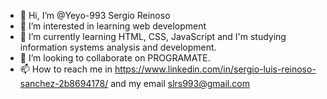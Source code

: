 - 👋 Hi, I’m @Yeyo-993 Sergio Reinoso
- 👀 I’m interested in learning web development 
- 🌱 I’m currently learning HTML, CSS, JavaScript and I'm studying information systems analysis and development.
- 💞️ I’m looking to collaborate on PROGRAMATE.
- 📫 How to reach me in https://www.linkedin.com/in/sergio-luis-reinoso-sanchez-2b8694178/ and my email slrs993@gmail.com

<!---
Yeyo-993/Yeyo-993 is a ✨ special ✨ repository because its `README.md` (this file) appears on your GitHub profile.
You can click the Preview link to take a look at your changes.
--->
